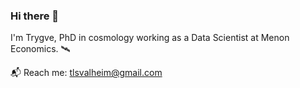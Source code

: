 ### Hi there 👋

<!--**trygvels/trygvels** is a ✨ _special_ ✨ repository because its `README.md` (this file) appears on your GitHub profile.-->


I'm Trygve, PhD in cosmology working as a Data Scientist at Menon Economics. :artificial_satellite:

:mailbox_with_mail: Reach me: [tlsvalheim@gmail.com](mailto:tlsvalheim@gmail.com)

<!--
Here are some ideas to get you started:

- 🔭 I’m currently working on ...
- 🌱 I’m currently learning ...
- 👯 I’m looking to collaborate on ...
- 🤔 I’m looking for help with ...
- 💬 Ask me about ...
- 📫 How to reach me: ...
- 😄 Pronouns: ...
- ⚡ Fun fact: ...
-->
